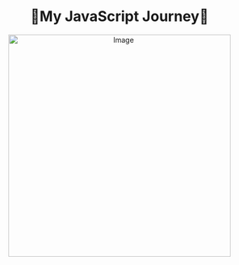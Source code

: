 <h1 align="center">💛My JavaScript Journey💛</h1>
<p align="center">
  <img src="https://www.disenowebwordpress.com/wp-content/uploads/2018/08/animationJS.gif" alt="Image" style="width: 440px; display: block; margin: 0 auto;" />
</p>
